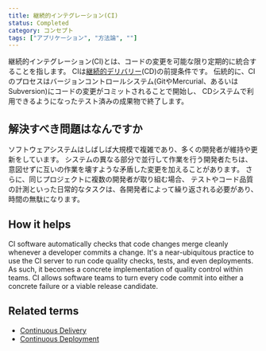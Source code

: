 ```yaml
---
title: 継続的インテグレーション(CI)
status: Completed
category: コンセプト
tags: ["アプリケーション", "方法論", ""]
---
```


継続的インテグレーション(CI)とは、コードの変更を可能な限り定期的に統合することを指します。
CIは[継続的デリバリー](/ja/continuous-delivery/)(CD)の前提条件です。
伝統的に、CIのプロセスはバージョンコントロールシステム(GitやMercurial、あるいはSubversion)にコードの変更がコミットされることで開始し、
CDシステムで利用できるようになったテスト済みの成果物で終了します。

## 解決すべき問題はなんですか

ソフトウェアシステムはしばしば大規模で複雑であり、多くの開発者が維持や更新をしています。
システムの異なる部分で並行して作業を行う開発者たちは、
意図せずに互いの作業を壊すような矛盾した変更を加えることがあります。
さらに、同じプロジェクトに複数の開発者が取り組む場合、
テストやコード品質の計測といった日常的なタスクは、各開発者によって繰り返される必要があり、時間の無駄になります。

## How it helps

CI software automatically checks that code changes merge cleanly whenever a developer commits a change.
It's a near-ubiquitous practice to use the CI server to run code quality checks, tests, and even deployments.
As such, it becomes a concrete implementation of quality control within teams.
CI allows software teams to turn every code commit into either a concrete failure or a viable release candidate.

## Related terms

* [Continuous Delivery](/continuous-delivery/)
* [Continuous Deployment](/continuous-deployment/)
